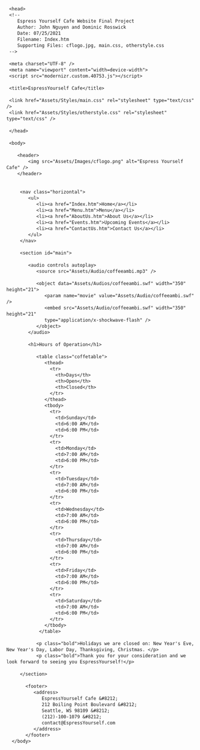 <!DOCTYPE html>
<html lang="en">

     <head>
     <!--
        Espress Yourself Cafe Website Final Project
        Author: John Nguyen and Dominic Rosswick
        Date: 07/25/2021
        Filename: Index.htm
        Supporting Files: cflogo.jpg, main.css, otherstyle.css
     -->    

     <meta charset="UTF-8" />
     <meta name="viewport" content="width=device-width">
     <script src="modernizr.custom.40753.js"></script>

     <title>EspressYourself Cafe</title>
     
     <link href="Assets/Styles/main.css" rel="stylesheet" type="text/css" />
     <link href="Assets/Styles/otherstyle.css" rel="stylesheet" type="text/css" />

     </head>

     <body>

        <header>
            <img src="Assets/Images/cflogo.png" alt="Espress Yourself Cafe" />
        </header>
     

         <nav class="horizontal">
            <ul>
               <li><a href="Index.htm">Home</a></li>
               <li><a href="Menu.htm">Menu</a></li>
               <li><a href="AboutUs.htm">About Us</a></li>
               <li><a href="Events.htm">Upcoming Events</a></li>
               <li><a href="ContactUs.htm">Contact Us</a></li>
            </ul>
         </nav>

         <section id="main">
            
            <audio controls autoplay>
               <source src="Assets/Audio/coffeeambi.mp3" />

               <object data="Assets/Audios/coffeeambi.swf" width="350" height="21">
                  <param name="movie" value="Assets/Audio/coffeeambi.swf" />
                  <embed src="Assets/Audio/coffeeambi.swf" width="350" height="21"
                  type="application/x-shockwave-flash" />
               </object>
            </audio>

            <h1>Hours of Operation</h1>

               <table class="coffetable">
                  <thead>
                    <tr>
                      <th>Days</th>
                      <th>Open</th>
                      <th>Closed</th>
                    </tr>
                  </thead>
                  <tbody>
                    <tr>
                      <td>Sunday</td>
                      <td>6:00 AM</td>
                      <td>6:00 PM</td>
                    </tr>
                    <tr>
                      <td>Monday</td>
                      <td>7:00 AM</td>
                      <td>6:00 PM</td>
                    </tr>
                    <tr>
                      <td>Tuesday</td>
                      <td>7:00 AM</td>
                      <td>6:00 PM</td>
                    </tr>
                    <tr>
                      <td>Wednesday</td>
                      <td>7:00 AM</td>
                      <td>6:00 PM</td>
                    </tr>
                    <tr>
                      <td>Thursday</td>
                      <td>7:00 AM</td>
                      <td>6:00 PM</td>
                    </tr>
                    <tr>
                      <td>Friday</td>
                      <td>7:00 AM</td>
                      <td>6:00 PM</td>
                    </tr>
                    <tr>
                      <td>Saturday</td>
                      <td>7:00 AM</td>
                      <td>6:00 PM</td>
                    </tr>
                  </tbody>
                </table>

               <p class="bold">Holidays we are closed on: New Year's Eve, New Year's Day, Labor Day, Thanksgiving, Christmas. </p>
               <p class="bold">Thank you for your consideration and we look forward to seeing you EspressYourself!</p>
               
         </section>

           <footer>
              <address>
                 EspressYourself Cafe &#8212;
                 212 Boiling Point Boulevard &#8212;
                 Seattle, WS 98109 &#8212;
                 (212)-100-1079 &#8212;
                 contact@EspressYourself.com
              </address>
           </footer>
      </body>
      
</html>

